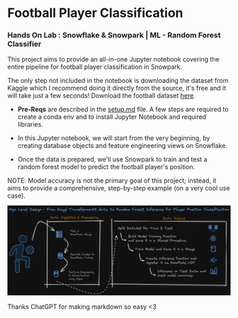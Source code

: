 # Football Player Classification
### Hands On Lab : Snowflake & Snowpark | ML - Random Forest Classifier

This project aims to provide an all-in-one Jupyter notebook covering the entire pipeline for football player classification in Snowpark. 

The only step not included in the notebook is downloading the dataset from Kaggle which I recommend doing it directly from the source, it's free and it will take just a few seconds! Download the football dataset [here](https://www.kaggle.com/datasets/davidcariboo/player-scores).

- **Pre-Reqs** are described in the [setup.md](https://github.com/matteo-consoli/hol_football_ml_snowpark/blob/main/setup.md) file. A few steps are required to create a conda env and to install  Jupyter Notebook and required libraries.

- In this Jupyter notebook, we will start from the very beginning, by creating database objects and feature engineering views on Snowflake. 

- Once the data is prepared, we'll use Snowpark to train and test a random forest model to predict the football player's position. 

NOTE: Model accuracy is not the primary goal of this project; instead, it aims to provide a comprehensive, step-by-step example (on a very cool use case).

![Introduction - Design](https://github.com/matteo-consoli/hol_football_ml_snowpark/blob/main/images/design_football_ml_dark.png?raw=true)


Thanks ChatGPT for making markdown so easy <3 

